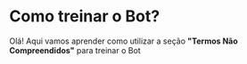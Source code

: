 # Como treinar o Bot?

Olá! Aqui vamos aprender como utilizar a seção **"Termos Não Compreendidos"** para treinar o Bot
<!--stackedit_data:
eyJoaXN0b3J5IjpbMzc2MzQ2NjNdfQ==
-->